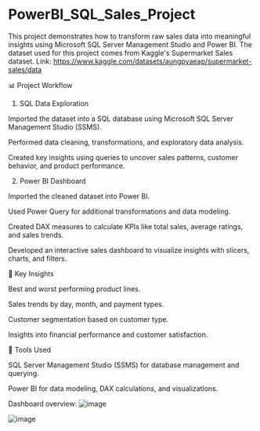 # PowerBI_SQL_Sales_Project

This project demonstrates how to transform raw sales data into meaningful insights using Microsoft SQL Server Management Studio and Power BI. The dataset used for this project comes from Kaggle's Supermarket Sales dataset. Link: https://www.kaggle.com/datasets/aungpyaeap/supermarket-sales/data 

📊 Project Workflow

1. SQL Data Exploration

Imported the dataset into a SQL database using Microsoft SQL Server Management Studio (SSMS).

Performed data cleaning, transformations, and exploratory data analysis.

Created key insights using queries to uncover sales patterns, customer behavior, and product performance.

2. Power BI Dashboard

Imported the cleaned dataset into Power BI.

Used Power Query for additional transformations and data modeling.

Created DAX measures to calculate KPIs like total sales, average ratings, and sales trends.

Developed an interactive sales dashboard to visualize insights with slicers, charts, and filters.

🚀 Key Insights

Best and worst performing product lines.

Sales trends by day, month, and payment types.

Customer segmentation based on customer type.

Insights into financial performance and customer satisfaction.

🔧 Tools Used

SQL Server Management Studio (SSMS) for database management and querying.

Power BI for data modeling, DAX calculations, and visualizations.

Dashboard overview:
![image](https://github.com/user-attachments/assets/23b4b0de-2868-4cc5-9c88-40c8e6f81171)

![image](https://github.com/user-attachments/assets/1bda7503-1c24-43ca-9002-8b87c4107653)

